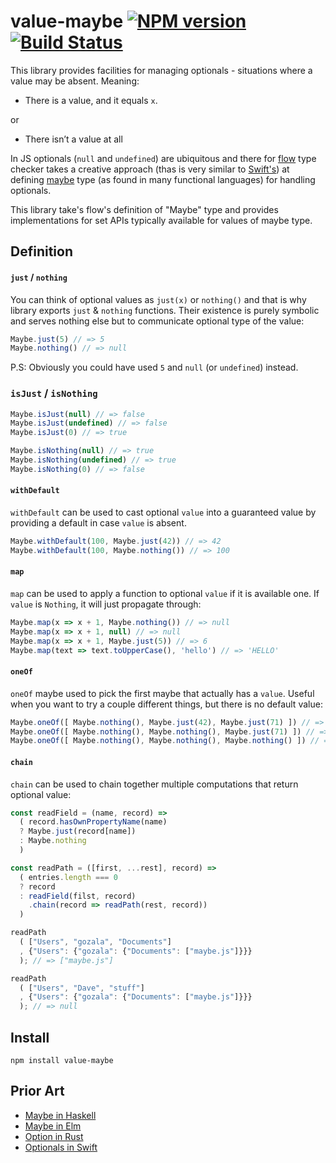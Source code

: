 # value-maybe [![NPM version][npm-image]][npm-url] [![Build Status][travis-image]][travis-url]


This library provides facilities for managing optionals - situations where a value may be absent. Meaning:

  - There is a value, and it equals `x`.

or

  - There isn’t a value at all

In JS optionals (`null` and `undefined`) are ubiquitous and there for [flow][] type checker takes a creative approach (thas is very similar to [Swift's][Optionals in Swift]) at defining [maybe][flow maybe] type (as found in many functional languages) for handling optionals.

This library take's flow's definition of "Maybe" type and provides implementations for set APIs typically available for values of maybe type.

## Definition

#### `just` / `nothing`

You can think of optional values as `just(x)` or `nothing()` and that is why library exports `just` & `nothing` functions. Their existence is purely symbolic and serves nothing else but to communicate optional type of the value:

```js
Maybe.just(5) // => 5
Maybe.nothing() // => null
```

P.S: Obviously you could have used `5` and `null` (or `undefined`) instead.

### `isJust` / `isNothing`

```js
Maybe.isJust(null) // => false
Maybe.isJust(undefined) // => false
Maybe.isJust(0) // => true

Maybe.isNothing(null) // => true
Maybe.isNothing(undefined) // => true
Maybe.isNothing(0) // => false
```

#### `withDefault`

`withDefault` can be used to cast optional `value` into a guaranteed value by providing a default in case `value` is absent.

```js
Maybe.withDefault(100, Maybe.just(42)) // => 42
Maybe.withDefault(100, Maybe.nothing()) // => 100
```

#### `map`

`map` can be used to apply a function to optional `value` if it is available one. If `value` is `Nothing`, it will just propagate through:

```js
Maybe.map(x => x + 1, Maybe.nothing()) // => null
Maybe.map(x => x + 1, null) // => null
Maybe.map(x => x + 1, Maybe.just(5)) // => 6
Maybe.map(text => text.toUpperCase(), 'hello') // => 'HELLO'
```

#### `oneOf`

`oneOf` maybe used to pick the first maybe that actually has a `value`. Useful when you want to try a couple different things, but there is no default value:

```js
Maybe.oneOf([ Maybe.nothing(), Maybe.just(42), Maybe.just(71) ]) // =>  42
Maybe.oneOf([ Maybe.nothing(), Maybe.nothing(), Maybe.just(71) ]) // => 71
Maybe.oneOf([ Maybe.nothing(), Maybe.nothing(), Maybe.nothing() ]) // => null
```

#### `chain`

`chain` can be used to chain together multiple computations that return optional value:

```js
const readField = (name, record) =>
  ( record.hasOwnPropertyName(name)
  ? Maybe.just(record[name])
  : Maybe.nothing
  )

const readPath = ([first, ...rest], record) =>
  ( entries.length === 0
  ? record
  : readField(filst, record)
    .chain(record => readPath(rest, record))
  )

readPath
  ( ["Users", "gozala", "Documents"]
  , {"Users": {"gozala": {"Documents": ["maybe.js"]}}}
  ); // => ["maybe.js"]

readPath
  ( ["Users", "Dave", "stuff"]
  , {"Users": {"gozala": {"Documents": ["maybe.js"]}}}
  ); // => null
```


## Install

    npm install value-maybe

## Prior Art

- [Maybe in Haskell][]
- [Maybe in Elm][]
- [Option in Rust][]
- [Optionals in Swift][]

[npm-url]: https://npmjs.org/package/value-maybe
[npm-image]: https://img.shields.io/npm/v/value-maybe.svg?style=flat

[travis-url]: https://travis-ci.org/Gozala/value-maybe
[travis-image]: https://img.shields.io/travis/Gozala/value-maybe.svg?style=flat

[gitter-url]: https://gitter.im/Gozala/value-maybe?utm_source=badge&utm_medium=badge&utm_campaign=pr-badge&utm_content=badge
[gitter-image]: https://badges.gitter.im/Join%20Chat.svg

[flow]:http://flowtype.org
[flow maybe]:http://flowtype.org/docs/nullable-types.html#_

[Option in Rust]:https://doc.rust-lang.org/std/option/
[Maybe in Elm]:http://package.elm-lang.org/packages/elm-lang/core/3.0.0/Maybe
[Maybe in Haskell]:http://learnyouahaskell.com/a-fistful-of-monads#getting-our-feet-wet-with-maybe
[Optionals in Swift]:https://developer.apple.com/library/prerelease/ios/documentation/Swift/Conceptual/Swift_Programming_Language/TheBasics.html#//apple_ref/doc/uid/TP40014097-CH5-ID330
